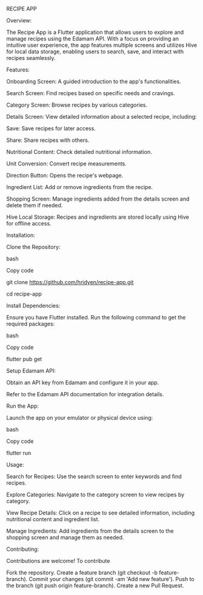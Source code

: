 RECIPE APP

Overview:

The Recipe App is a Flutter application that allows users to explore and manage recipes using the Edamam API.
With a focus on providing an intuitive user experience, the app features multiple screens and utilizes Hive for local data storage,
enabling users to search, save, and interact with recipes seamlessly.

Features:

Onboarding Screen: A guided introduction to the app's functionalities.

Search Screen: Find recipes based on specific needs and cravings.

Category Screen: Browse recipes by various categories.

Details Screen: View detailed information about a selected recipe, including:

Save: Save recipes for later access.

Share: Share recipes with others.

Nutritional Content: Check detailed nutritional information.

Unit Conversion: Convert recipe measurements.

Direction Button: Opens the recipe's webpage.

Ingredient List: Add or remove ingredients from the recipe.

Shopping Screen: Manage ingredients added from the details screen and delete them if needed.

Hive Local Storage: Recipes and ingredients are stored locally using Hive for offline access.

Installation:

Clone the Repository:

bash

Copy code

git clone https://github.com/hridyen/recipe-app.git

cd recipe-app

Install Dependencies:

Ensure you have Flutter installed. Run the following command to get the required packages:

bash

Copy code

flutter pub get

Setup Edamam API:

Obtain an API key from Edamam and configure it in your app.

Refer to the Edamam API documentation for integration details.

Run the App:

Launch the app on your emulator or physical device using:

bash

Copy code

flutter run

Usage:

Search for Recipes: Use the search screen to enter keywords and find recipes.

Explore Categories: Navigate to the category screen to view recipes by category.

View Recipe Details: Click on a recipe to see detailed information, including nutritional content and ingredient list.

Manage Ingredients: Add ingredients from the details screen to the shopping screen and manage them as needed.

Contributing:

Contributions are welcome! To contribute

Fork the repository.
Create a feature branch (git checkout -b feature-branch).
Commit your changes (git commit -am 'Add new feature').
Push to the branch (git push origin feature-branch).
Create a new Pull Request.

